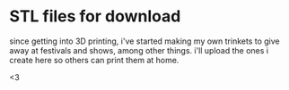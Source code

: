# STL files for download

since getting into 3D printing, i've started making my own trinkets to give away at festivals and shows, among other things. i'll upload the ones i create here so others can print them at home.

<3
